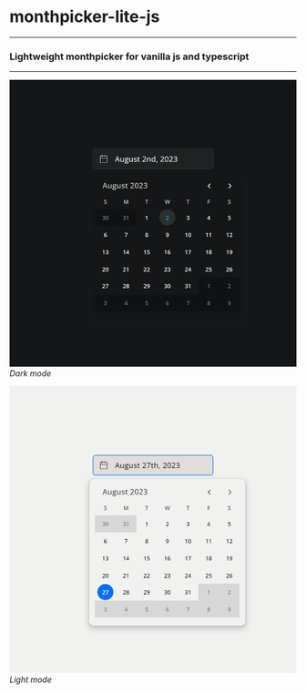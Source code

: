 # monthpicker-lite-js

---

### Lightweight monthpicker for vanilla js and typescript

---

![screen](screenshots/monthpicker-dark.png)
*Dark mode*

![screen](screenshots/monthpicker-light.png)
*Light mode*
